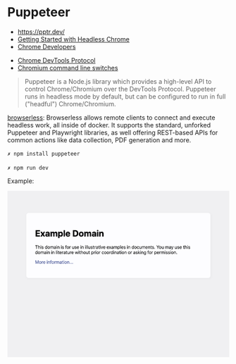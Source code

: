 # Puppeteer
* https://pptr.dev/
* [Getting Started with Headless Chrome](https://developer.chrome.com/blog/headless-chrome/)
* [Chrome Developers](https://developer.chrome.com/docs/puppeteer/)
- [Chrome DevTools Protocol](https://chromedevtools.github.io/devtools-protocol/)
- [Chromium command line switches](https://peter.sh/experiments/chromium-command-line-switches/)

> Puppeteer is a Node.js library which provides a high-level API to control Chrome/Chromium over the DevTools Protocol. Puppeteer runs in headless mode by default, but can be configured to run in full ("headful") Chrome/Chromium.

[browserless](https://github.com/browserless/browserless): Browserless allows remote clients to connect and execute headless work, all inside of docker. It supports the standard, unforked Puppeteer and Playwright libraries, as well offering REST-based APIs for common actions like data collection, PDF generation and more.


```shell
✗ npm install puppeteer

✗ npm run dev
```

Example:

![](./example.png)

<!--
FAQ:

- How to resolve Puppeteer dependencies like error while loading shared libraries: libgtk-3.so.0: https://www.publish0x.com/dev/how-to-resolve-puppeteer-dependencies-like-error-while-loadi-xwnjgee
```shell
sudo apt install libnss3-dev libatk1.0-0 libatk-bridge2.0-0 libcups2 libgbm1 libpangocairo-1.0-0 libgtk-3-0
sudo apt install libasound2
```

Proxy:
- [Free Proxy List](https://free-proxy-list.net/)
- [How to Use a Puppeteer Proxy in 2023](https://www.zenrows.com/blog/puppeteer-proxy)
- [How to use proxy in puppeteer and headless Chrome?](https://stackoverflow.com/questions/52777757/how-to-use-proxy-in-puppeteer-and-headless-chrome)
```javascript
const browser = await puppeteer.launch({
    // Launch chromium using a proxy server on port 9876.
    // More on proxying:
    //    https://www.chromium.org/developers/design-documents/network-settings
    args: [ '--proxy-server=127.0.0.1:9876' ]
  });

// puppeteer-page-proxy

const context = await browser.createIncognitoBrowserContext({ proxy: 'http://localhost:2022' });
const page = await context.newPage();
await page.authenticate({username:user, password:password});
await page.goto('https://example.com');
await context.close();
// proxy-chain

// puppeteer-proxy
```

More:

- Headless Chrome For Java （Java 爬虫）: https://github.com/fanyong920/jvppeteer
- Web Scraping with a Headless Browser: A Puppeteer Tutorial: https://www.toptal.com/puppeteer/headless-browser-puppeteer-tutorial
- 结合项目来谈谈 Puppeteer https://zhuanlan.zhihu.com/p/76237595
- [一日一技：Puppeteer 不重启如何更换代理 IP_51CTO博客_puppeteer设置代理](https://blog.51cto.com/u_15023263/4861528)
- [【Pyppeteer或Puppeteer】网络爬虫反反爬小技巧【Pyppeteer完美突破被js或服务器识别检测的解决方案】_pyppeteer检测应对-CSDN博客](https://blog.csdn.net/weixin_43343144/article/details/113242647)
- [【Puppeteer】解决在headless为true时的网站反爬虫机制的限制_headless=true_在全栈的路上打酱油的博客-CSDN博客](https://blog.csdn.net/weixin_42078672/article/details/126328971)
- [如何避免Puppeteer被反爬_puppeteer反爬解决_心伽玛的博客-CSDN博客](https://blog.csdn.net/weixin_45114252/article/details/112264147)
- [(Linux Mac)Puppeteer加代理爬坑(隧道代理) 加代理的两种方式(Linux Mac)-CSDN博客](https://blog.csdn.net/m0_37089544/article/details/82225036)
-->